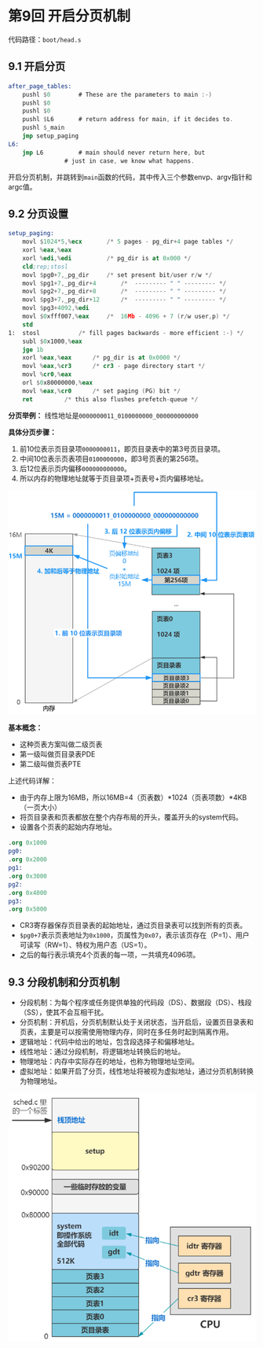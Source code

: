 # 第9回 开启分页机制

代码路径：`boot/head.s`

## 9.1 开启分页

```nasm
after_page_tables:
	pushl $0		# These are the parameters to main :-)
	pushl $0
	pushl $0
	pushl $L6		# return address for main, if it decides to.
	pushl $_main
	jmp setup_paging
L6:
	jmp L6			# main should never return here, but
				# just in case, we know what happens.
```

开启分页机制，并跳转到`main`函数的代码，其中传入三个参数envp、argv指针和argc值。

## 9.2 分页设置

```nasm
setup_paging:
	movl $1024*5,%ecx		/* 5 pages - pg_dir+4 page tables */
	xorl %eax,%eax
	xorl %edi,%edi			/* pg_dir is at 0x000 */
	cld;rep;stosl
	movl $pg0+7,_pg_dir		/* set present bit/user r/w */
	movl $pg1+7,_pg_dir+4		/*  --------- " " --------- */
	movl $pg2+7,_pg_dir+8		/*  --------- " " --------- */
	movl $pg3+7,_pg_dir+12		/*  --------- " " --------- */
	movl $pg3+4092,%edi
	movl $0xfff007,%eax		/*  16Mb - 4096 + 7 (r/w user,p) */
	std
1:	stosl			/* fill pages backwards - more efficient :-) */
	subl $0x1000,%eax
	jge 1b
	xorl %eax,%eax		/* pg_dir is at 0x0000 */
	movl %eax,%cr3		/* cr3 - page directory start */
	movl %cr0,%eax
	orl $0x80000000,%eax
	movl %eax,%cr0		/* set paging (PG) bit */
	ret			/* this also flushes prefetch-queue */
```

**分页举例：** 线性地址是`0000000011_0100000000_000000000000`

**具体分页步骤：**
1. 前10位表示页目录项`0000000011`，即页目录表中的第3号页目录项。
2. 中间10位表示页表项目`0100000000`，即3号页表的第256项。
3. 后12位表示页内偏移`000000000000`。
4. 所以内存的物理地址就等于页目录项+页表号+页内偏移地址。

![分页机制原理](images/ch09-pagination.png)

**基本概念：**
- 这种页表方案叫做二级页表
- 第一级叫做页目录表PDE
- 第二级叫做页表PTE

上述代码详解：
- 由于内存上限为16MB，所以16MB=4（页表数）*1024（页表项数）*4KB（一页大小）
- 将页目录表和页表都放在整个内存布局的开头，覆盖开头的system代码。
- 设置各个页表的起始内存地址。

```nasm
.org 0x1000
pg0:
.org 0x2000
pg1:
.org 0x3000
pg2:
.org 0x4000
pg3:
.org 0x5000
```

- CR3寄存器保存页目录表的起始地址，通过页目录表可以找到所有的页表。
- `$pg0+7`表示页表地址为`0x1000`，页属性为`0x07`，表示该页存在（P=1）、用户可读写（RW=1）、特权为用户态（US=1）。
- 之后的每行表示填充4个页表的每一项，一共填充4096项。

## 9.3 分段机制和分页机制

- 分段机制：为每个程序或任务提供单独的代码段（DS）、数据段（DS）、栈段（SS），使其不会互相干扰。
- 分页机制：开机后，分页机制默认处于关闭状态，当开启后，设置页目录表和页表，主要是可以按需使用物理内存，同时在多任务时起到隔离作用。
- 逻辑地址：代码中给出的地址，包含段选择子和偏移地址。
- 线性地址：通过分段机制，将逻辑地址转换后的地址。
- 物理地址：内存中实际存在的地址，也称为物理地址空间。
- 虚拟地址：如果开启了分页，线性地址将被视为虚拟地址，通过分页机制转换为物理地址。

![开启分页](images/ch09-setup-paging.png)

